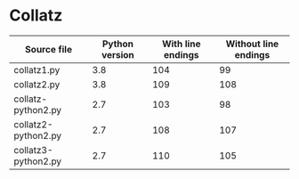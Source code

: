 # Collatz

Source file | Python version | With line endings | Without line endings  
---|---|---|---
collatz1.py | 3.8 | 104 | 99
collatz2.py | 3.8 | 109 | 108
collatz-python2.py | 2.7 | 103 | 98
collatz2-python2.py | 2.7 | 108 | 107
collatz3-python2.py | 2.7 | 110 | 105
